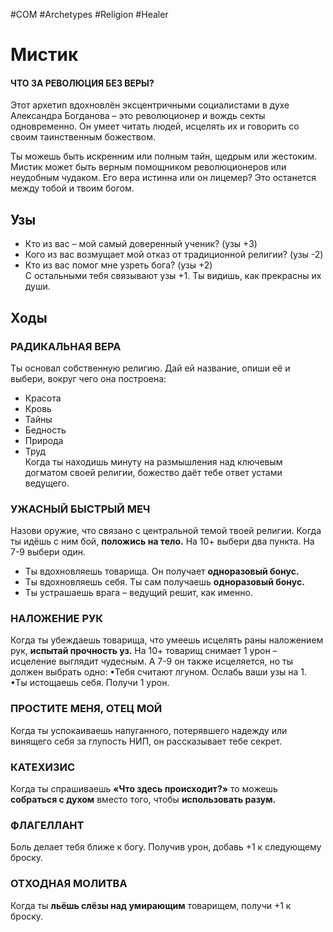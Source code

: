 #COM  #Archetypes #Religion #Healer 

# Мистик
#### ЧТО ЗА РЕВОЛЮЦИЯ БЕЗ ВЕРЫ?
Этот архетип вдохновлён эксцентричными социалистами в духе Александра Богданова – это революционер и вождь секты одновременно. Он умеет читать людей, исцелять их и говорить со своим таинственным божеством.

Ты можешь быть искренним или полным тайн, щедрым или жестоким. Мистик может быть верным помощником революционеров или неудобным чудаком. Его вера истинна или он лицемер? Это останется между тобой и твоим богом.


## Узы
-  Кто из вас – мой самый доверенный ученик? (узы +3)  
- Кого из вас возмущает мой отказ от традиционной религии? (узы -2)  
- Кто из вас помог мне узреть бога? (узы +2)  
С остальными тебя связывают узы +1. Ты видишь, как прекрасны их души.   

## Ходы
### РАДИКАЛЬНАЯ ВЕРА  
Ты основал собственную религию. Дай ей название, опиши её и выбери, вокруг чего она построена:  
 - Красота  
 - Кровь  
 - Тайны  
 - Бедность  
 - Природа  
 - Труд  
Когда ты находишь минуту на размышления над ключевым догматом своей религии, божество даёт тебе ответ устами ведущего.  

### УЖАСНЫЙ БЫСТРЫЙ МЕЧ  
Назови оружие, что связано с центральной темой твоей религии. Когда ты идёшь с ним бой, **положись на тело.** На 10+ выбери два пункта. На 7-9 выбери один.  
- Ты вдохновляешь товарища. Он получает  **одноразовый бонус.**  
- Ты вдохновляешь себя. Ты сам получаешь  **одноразовый бонус.**  
- Ты устрашаешь врага – ведущий решит, как именно.  

### НАЛОЖЕНИЕ РУК
Когда ты убеждаешь товарища, что умеешь исцелять раны наложением рук, **испытай прочность уз.** На 10+ товарищ снимает 1 урон – исцеление выглядит чудесным. А 7-9 он также исцеляется, но ты должен выбрать одно:
•Тебя считают лгуном. Ослабь ваши узы на 1.
•Ты истощаешь себя. Получи 1 урон.

### ПРОСТИТЕ МЕНЯ, ОТЕЦ МОЙ
Когда ты успокаиваешь напуганного, потерявшего надежду или винящего себя за глупость НИП, он рассказывает тебе секрет.

### КАТЕХИЗИС
Когда ты спрашиваешь **«Что здесь происходит?»** то можешь **собраться с духом** вместо того, чтобы **использовать разум.**

### ФЛАГЕЛЛАНТ
Боль делает тебя ближе к богу. Получив урон, добавь +1 к следующему броску.

### ОТХОДНАЯ МОЛИТВА
Когда ты **льёшь слёзы над умирающим** товарищем, получи +1 к броску.
